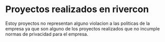 # Proyectos realizados en rivercon 
Estoy proyectos no representan alguno violacion a las politicas de la empresa ya que son alguno de los proyectos realizados que no incumple normas de privacidad para el empresa.
